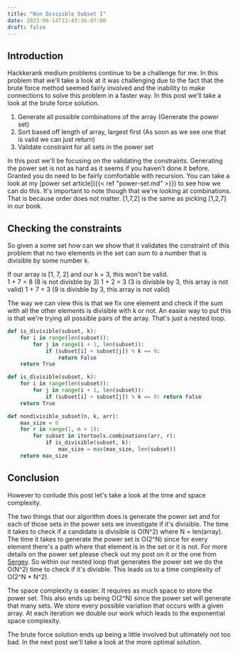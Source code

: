 ```yaml
---
title: "Non Divisible Subset I"
date: 2023-06-14T12:43:16-07:00
draft: false
---
```


## Introduction
Hackkerank medium problems continue to be a challenge for me. In this problem that we'll take a look at it was challenging due to the fact that the 
brute force method seemed fairly involved and the inability to make connections to solve this problem in a faster way. In this post we'll take a look
at the brute force solution.

1. Generate all possible combinations of the array (Generate the power set)
2. Sort based off length of array, largest first (As soon as we see one that is valid we can just return)
3. Validate constraint for all sets in the power set

In this post we'll be focusing on the validating the constraints.
Generating the power set is not as hard as it seems if you haven't done it before. Granted you do need to be fairly comfortable with
recursion. You can take a look at my [power set article]({{< ref "power-set.md" >}}) to see how we can do this. It's important to note though that we're 
looking at combinations. That is because order does not matter. [1,7,2] is the same as picking [1,2,7] in our book.

## Checking the constraints
So given a some set how can we show that it validates the constraint of this problem that no two elements in the set can sum to a number 
that is divisible by some number k.

If our array is [1, 7, 2] and our k = 3, this won't be valid.\
1 + 7 = 8 (8 is not divisble by 3)
1 + 2 = 3 (3 is divisble by 3, this array is not valid) 
1 + 7 = 3 (9 is divisble by 3, this array is not valid)

The way we can view this is that we fix one element and check if the sum with all the other elements 
is divisible with k or not. An easier way to put this is that we're trying all possible pairs of the array. That's just a 
nested loop.
```python
def is_divisible(subset, k):
    for i in range(len(subset)):
        for j in range(i + 1, len(subset)):
            if (subset[i] + subset[j]) % k == 0:
                return False
    return True
```

```python
def is_divisible(subset, k):
    for i in range(len(subset)):
        for j in range(i + 1, len(subset)):
            if (subset[i] + subset[j]) % k == 0: return False
    return True

def nondivisible_subset(n, k, arr):
    max_size = 0
    for r in range(1, n + 1):
        for subset in itertools.combinations(arr, r):
            if is_divisible(subset, k):
                max_size = max(max_size, len(subset))
    return max_size
```

## Conclusion
However to conlude this post let's take a look at the time and space complexity. 

The two things that our algorithm does is generate the power set and for each of those sets in the power sets we investigate if it's divisible.
The time it takes to check if a candidate is divisible is O(N^2) where N = len(array). The time it takes to generate the power set is
O(2^N) since for every element there's a path where that element is in the set or it is not. For more details on the power set please check out 
my post on it or the one from [Sergey](https://medium.com/outco/how-to-solve-power-set-c8ef7d1382ee). So within our nested loop that generates the power set
we do the O(N^2) time to check if it's divisble. This leads us to a time complexity of O(2^N * N^2).

The space complexity is easier. It requires as much space to store the power set. This also ends up being O(2^N) since the power set will generate 
that many sets. We store every possible variation that occurs with a given array. At each iteration we double our work which leads to the exponential 
space complexity.

The brute force solution ends up being a little involved but ultimately not too bad. In the next post we'll take a look at the more optimal solution. 
